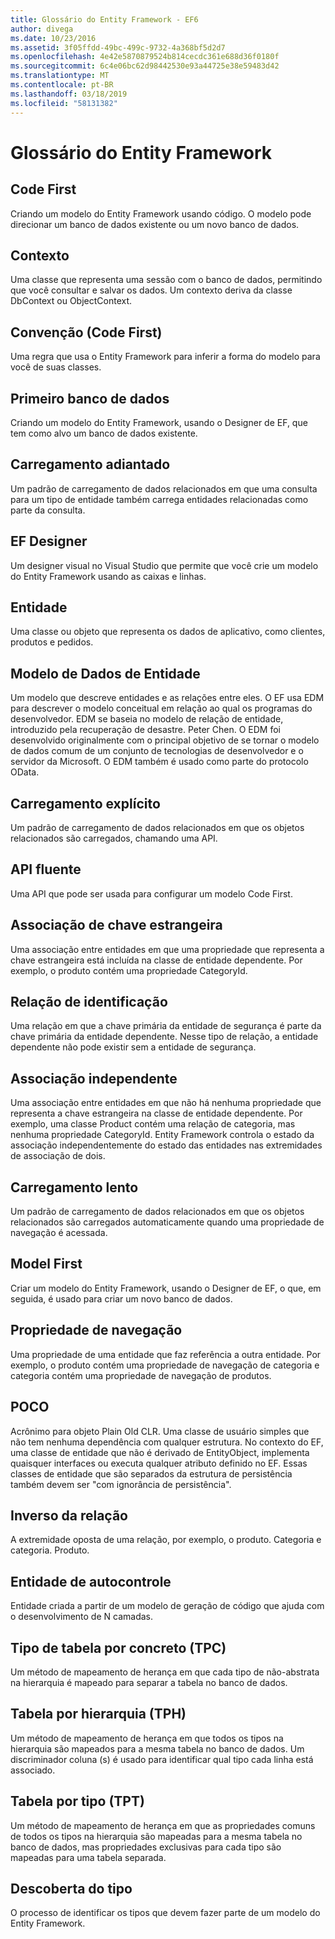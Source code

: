 ```yaml
---
title: Glossário do Entity Framework - EF6
author: divega
ms.date: 10/23/2016
ms.assetid: 3f05ffdd-49bc-499c-9732-4a368bf5d2d7
ms.openlocfilehash: 4e42e5870879524b814cecdc361e688d36f0180f
ms.sourcegitcommit: 6c4e06bc62d98442530e93a44725e38e59483d42
ms.translationtype: MT
ms.contentlocale: pt-BR
ms.lasthandoff: 03/18/2019
ms.locfileid: "58131382"
---
```

# <a name="entity-framework-glossary"></a>Glossário do Entity Framework
## <a name="code-first"></a>Code First
Criando um modelo do Entity Framework usando código. O modelo pode direcionar um banco de dados existente ou um novo banco de dados.

## <a name="context"></a>Contexto
Uma classe que representa uma sessão com o banco de dados, permitindo que você consultar e salvar os dados. Um contexto deriva da classe DbContext ou ObjectContext.

## <a name="convention-code-first"></a>Convenção (Code First)
Uma regra que usa o Entity Framework para inferir a forma do modelo para você de suas classes.

## <a name="database-first"></a>Primeiro banco de dados
Criando um modelo do Entity Framework, usando o Designer de EF, que tem como alvo um banco de dados existente.

## <a name="eager-loading"></a>Carregamento adiantado
Um padrão de carregamento de dados relacionados em que uma consulta para um tipo de entidade também carrega entidades relacionadas como parte da consulta.

## <a name="ef-designer"></a>EF Designer
Um designer visual no Visual Studio que permite que você crie um modelo do Entity Framework usando as caixas e linhas.

## <a name="entity"></a>Entidade
Uma classe ou objeto que representa os dados de aplicativo, como clientes, produtos e pedidos.

## <a name="entity-data-model"></a>Modelo de Dados de Entidade
Um modelo que descreve entidades e as relações entre eles. O EF usa EDM para descrever o modelo conceitual em relação ao qual os programas do desenvolvedor. EDM se baseia no modelo de relação de entidade, introduzido pela recuperação de desastre. Peter Chen. O EDM foi desenvolvido originalmente com o principal objetivo de se tornar o modelo de dados comum de um conjunto de tecnologias de desenvolvedor e o servidor da Microsoft. O EDM também é usado como parte do protocolo OData.

## <a name="explicit-loading"></a>Carregamento explícito
Um padrão de carregamento de dados relacionados em que os objetos relacionados são carregados, chamando uma API.

## <a name="fluent-api"></a>API fluente
Uma API que pode ser usada para configurar um modelo Code First.

## <a name="foreign-key-association"></a>Associação de chave estrangeira
Uma associação entre entidades em que uma propriedade que representa a chave estrangeira está incluída na classe de entidade dependente. Por exemplo, o produto contém uma propriedade CategoryId.

## <a name="identifying-relationship"></a>Relação de identificação
Uma relação em que a chave primária da entidade de segurança é parte da chave primária da entidade dependente. Nesse tipo de relação, a entidade dependente não pode existir sem a entidade de segurança.

## <a name="independent-association"></a>Associação independente
Uma associação entre entidades em que não há nenhuma propriedade que representa a chave estrangeira na classe de entidade dependente. Por exemplo, uma classe Product contém uma relação de categoria, mas nenhuma propriedade CategoryId. Entity Framework controla o estado da associação independentemente do estado das entidades nas extremidades de associação de dois.

## <a name="lazy-loading"></a>Carregamento lento
Um padrão de carregamento de dados relacionados em que os objetos relacionados são carregados automaticamente quando uma propriedade de navegação é acessada.

## <a name="model-first"></a>Model First
Criar um modelo do Entity Framework, usando o Designer de EF, o que, em seguida, é usado para criar um novo banco de dados.

## <a name="navigation-property"></a>Propriedade de navegação
Uma propriedade de uma entidade que faz referência a outra entidade. Por exemplo, o produto contém uma propriedade de navegação de categoria e categoria contém uma propriedade de navegação de produtos.

## <a name="poco"></a>POCO
Acrônimo para objeto Plain Old CLR. Uma classe de usuário simples que não tem nenhuma dependência com qualquer estrutura. No contexto do EF, uma classe de entidade que não é derivado de EntityObject, implementa quaisquer interfaces ou executa qualquer atributo definido no EF. Essas classes de entidade que são separados da estrutura de persistência também devem ser "com ignorância de persistência".  

## <a name="relationship-inverse"></a>Inverso da relação
A extremidade oposta de uma relação, por exemplo, o produto. Categoria e categoria. Produto.

## <a name="self-tracking-entity"></a>Entidade de autocontrole
Entidade criada a partir de um modelo de geração de código que ajuda com o desenvolvimento de N camadas.

## <a name="table-per-concrete-type-tpc"></a>Tipo de tabela por concreto (TPC)
Um método de mapeamento de herança em que cada tipo de não-abstrata na hierarquia é mapeado para separar a tabela no banco de dados.

## <a name="table-per-hierarchy-tph"></a>Tabela por hierarquia (TPH)
Um método de mapeamento de herança em que todos os tipos na hierarquia são mapeados para a mesma tabela no banco de dados. Um discriminador coluna (s) é usado para identificar qual tipo cada linha está associado.

## <a name="table-per-type-tpt"></a>Tabela por tipo (TPT)
Um método de mapeamento de herança em que as propriedades comuns de todos os tipos na hierarquia são mapeadas para a mesma tabela no banco de dados, mas propriedades exclusivas para cada tipo são mapeadas para uma tabela separada.

## <a name="type-discovery"></a>Descoberta do tipo
O processo de identificar os tipos que devem fazer parte de um modelo do Entity Framework.
